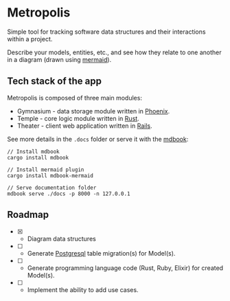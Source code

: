 # Metropolis
Simple tool for tracking software data structures and their interactions within a project.

Describe your models, entities, etc., and see how they relate to one another in a diagram (drawn using [mermaid](https://mermaid.js.org/)).

## Tech stack of the app
Metropolis is composed of three main modules:

* Gymnasium - data storage module written in [Phoenix](https://www.phoenixframework.org/).
* Temple - core logic module written in [Rust](https://www.rust-lang.org/).
* Theater - client web application written in [Rails](https://rubyonrails.org/).

See more details in the `.docs` folder or serve it with the [mdbook](https://github.com/rust-lang/mdBook):

```
// Install mdbook
cargo install mdbook

// Install mermaid plugin
cargo install mdbook-mermaid

// Serve documentation folder
mdbook serve ./docs -p 8000 -n 127.0.0.1
```

## Roadmap
* [x] - Diagram data structures
* [ ] - Generate [Postgresql](https://www.postgresql.org/) table migration(s) for Model(s).
* [ ] - Generate programming language code (Rust, Ruby, Elixir) for created Model(s).
* [ ] - Implement the ability to add use cases.

